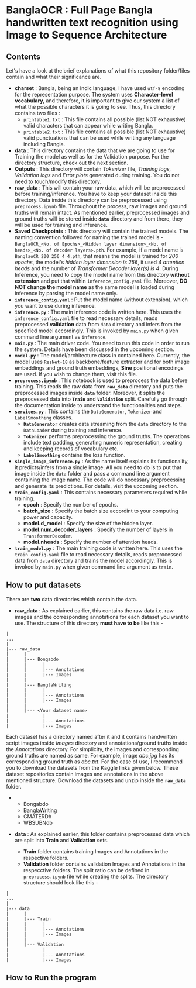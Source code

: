 # BanglaOCR : Full Page Bangla handwritten text recognition using Image to Sequence Architecture

## Contents
Let's have a look at the brief explanations of what this repository folder/files contain and what their significance are.

- **charset** : Bangla, being an Indic language, I have used `utf-8` encoding for the representation purpose. The system uses **Character-level vocabulary**, and therefore, it is important to give our system a list of what the possible characters it is going to see. Thus, this directory contains two files :
    - `printable1.txt` : This file contains all possible (list NOT exhaustive) valid characters that can appear while writing Bangla.
    - `printable2.txt` : This file contains all possible (list NOT exhaustive) valid punctuations that can be used while writing any language including Bangla.
- **data** : This directory contains the data that we are going to use for Training the model as well as for the Validation purpose. For the directory structure, check out the next section.
- **Outputs** : This directory will contain *Tokenizer* file, *Training logs*, *Validation logs* and *Error plots* generated during training. You do not need to touch/modify this directory.
- **raw_data** : This will contain your raw data, which will be preprocessed before training/inference. You have to keep your dataset inside this directory. Data inside this directory can be preprocessed using `preprocess.ipynb` file. Throughout the process, raw images and ground truths will remain intact. As mentioned earlier, preprocessed images and ground truths will be stored inside **`data`** directory and from there, they will be used for training and inference.
- **Saved Checkpoints** : This directory will contain the trained models. The naming convention followed for naming the trained model is - `BanglaOCR_<No. of Epochs>_<Hidden layer dimension>_<No. of heads>_<No. of decoder layers>.pth`. For example, if a model name is `BanglaoCR_200_256_4_4.pth`, that means the model is trained for *200 epochs*, the model's *hidden layer dimension is 256*, it used *4 attention heads* and the number of *Transformer Decoder layer(s) is 4*. During Inference, you need to copy the model name from this directory **without extension** and put that within `inference_config.yaml` file. Moreover, **DO NOT change the model name** as the same model is loaded during inference by parsing the model name only.
- **`inference_config.yaml`** : Put the model name (without extension), which you want to use during inference.
- **`inference.py`** : The main inference code is written here. This uses the `inference_config.yaml` file to read necessary details, reads preprocessed **validation** data from `data` directory and infers from the specified model accordingly. This is invoked by `main.py` when given command line argument as `inference`.
- **`main.py`** : The main driver code. You need to run this code in order to run the system. Details have been discussed in the upcoming section.
- **`model.py`** : The model/architecture class in contained here. Currently, the model uses `ResNet-18` as backbone/feature extractor and for both image embeddings and ground truth embeddings, **Sine** positional encodings are used. If you wish to change them, visit this file.
- **`preprocess.ipynb`** : This notebook is used to preprocess the data before training. This reads the raw data from **`raw_data`** directory and puts the preprocessed images inside **`data`** folder. Moreover, it splits the preprocessed data into **`Train`** and **`Validation`** split. Carefully go through the documentation inside to understand the functionalities and steps.
- **`services.py`** : This contains the `DataGenerator`, `Tokenizer` and `LabelSmoothing` classes.
    - **`DataGenerator`** creates data streaming from the `data` directory to the `DataLoader` during training and inference.
    - **`Tokenizer`** performs preprocessing the ground truths. The operations include text padding, generating numeric representation, creating and keeping records of vocabulary etc.
    - **`LabelSmoothing`** contains the loss function.
- **`single_image_infernece.py`** : As the name itself explains its functionality, it predicts/infers from a single image. All you need to do is to put that image inside the `data` folder and pass a command line argument containing the image name. The code will do necessary preprocessing and generate its predictions. For details, visit the upcoming section.
- **`train_config.yaml`** : This contains necessary parameters required while training.
    - **epoch** : Specify the number of epochs.
    - **batch_size** : Specify the batch size accordint to your computing power and capacity.
    - **model.d_model** : Specify the size of the hidden layer.
    - **model.num_decoder_layers** : Specify the number of layers in `TransformerDecoder`.
    - **model.nheads** : Specify the number of attention heads.
- **`train_model.py`** : The main training code is written here. This uses the `train_config.yaml` file to read necessary details, reads preprocessed data from `data` directory and trains the model accordingly. This is invoked by `main.py` when given command line argument as `train`.

## How to put datasets
There are **two** data directories which contain the data.
- **raw_data** : As explained earlier, this contains the raw data i.e. raw images and the corresponding annotations for each dataset you want to use. The structure of this directory **must have to be** like this -
```
|
...
|
|--- raw_data
|      |
|      |--- Bongabdo
|      |      |
|      |      |--- Annotations
|      |      |--- Images
|      |
|      |--- BanglaWriting
|      |      |
|      |      |--- Annotations
|      |      |--- Images
|      |
|      |--- <Your dataset name>
|             |
|             |--- Annotations
|             |--- Images
```
Each dataset has a directory named after it and it contains handwritten script images inside *Images* directory and annotations/ground truths inside the *Annotations* directory. For simplicity, the images and corresponding ground truths are named as same. For example, image *abc.jpg* has its corresponding ground truth as *abc.txt*.
For the ease of use, I recommend you to download the datasets from the Kaggle links given below. These dataset repositories contain images and annotations in the above mentioned structure. Download the datasets and unzip inside the **`raw_data`** folder.
    
- 
    - Bongabdo
    - BanglaWriting
    - CMATERDb
    - WBSUBNdb

- **data** : As explained earlier, this folder contains preprocessed data which are split into **Train** and **Validation** sets.
    - **Train** folder contains training Images and Annotations in the respective folders.
    - **Validation** folder contains validation Images and Annotations in the respecctive folders.
    The split ratio can be defined in `preprocess.ipynb` file while creating the splits. The directory structure should look like this -
```
|
...
|
|--- data
|      |
|      |--- Train
|      |      |
|      |      |--- Annotations
|      |      |--- Images
|      |
|      |--- Validation
|             |
|             |--- Annotations
|             |--- Images
```

## How to Run the program